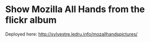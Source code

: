 # Show Mozilla All Hands from the flickr album

Deployed here: http://sylvestre.ledru.info/mozallhandspictures/
